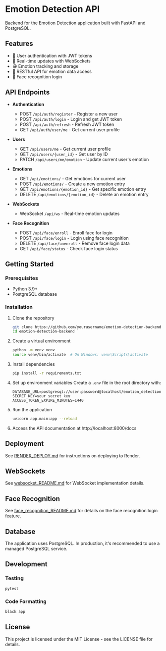 # Emotion Detection API

Backend for the Emotion Detection application built with FastAPI and PostgreSQL.

## Features

- 🔐 User authentication with JWT tokens
- 🔄 Real-time updates with WebSockets
- 😀 Emotion tracking and storage
- 📱 RESTful API for emotion data access
- 👤 Face recognition login

## API Endpoints

- **Authentication**
  - POST `/api/auth/register` - Register a new user
  - POST `/api/auth/login` - Login and get JWT token
  - POST `/api/auth/refresh` - Refresh JWT token
  - GET `/api/auth/user/me` - Get current user profile

- **Users**
  - GET `/api/users/me` - Get current user profile
  - GET `/api/users/{user_id}` - Get user by ID
  - PATCH `/api/users/me/emotion` - Update current user's emotion

- **Emotions**
  - GET `/api/emotions/` - Get emotions for current user
  - POST `/api/emotions/` - Create a new emotion entry
  - GET `/api/emotions/{emotion_id}` - Get specific emotion entry
  - DELETE `/api/emotions/{emotion_id}` - Delete an emotion entry

- **WebSockets**
  - WebSocket `/api/ws` - Real-time emotion updates

- **Face Recognition**
  - POST `/api/face/enroll` - Enroll face for login
  - POST `/api/face/login` - Login using face recognition
  - DELETE `/api/face/unenroll` - Remove face login data
  - GET `/api/face/status` - Check face login status

## Getting Started

### Prerequisites

- Python 3.9+
- PostgreSQL database

### Installation

1. Clone the repository
   ```bash
   git clone https://github.com/yourusername/emotion-detection-backend.git
   cd emotion-detection-backend
   ```

2. Create a virtual environment
   ```bash
   python -m venv venv
   source venv/bin/activate  # On Windows: venv\Scripts\activate
   ```

3. Install dependencies
   ```bash
   pip install -r requirements.txt
   ```

4. Set up environment variables
   Create a `.env` file in the root directory with:
   ```
   DATABASE_URL=postgresql://user:password@localhost/emotion_detection
   SECRET_KEY=your_secret_key
   ACCESS_TOKEN_EXPIRE_MINUTES=1440
   ```

5. Run the application
   ```bash
   uvicorn app.main:app --reload
   ```

6. Access the API documentation at http://localhost:8000/docs

## Deployment

See [RENDER_DEPLOY.md](RENDER_DEPLOY.md) for instructions on deploying to Render.

## WebSockets

See [websocket_README.md](websocket_README.md) for WebSocket implementation details.

## Face Recognition

See [face_recognition_README.md](face_recognition_README.md) for details on the face recognition login feature.

## Database

The application uses PostgreSQL. In production, it's recommended to use a managed PostgreSQL service.

## Development

### Testing

```bash
pytest
```

### Code Formatting

```bash
black app
```

## License

This project is licensed under the MIT License - see the LICENSE file for details. 